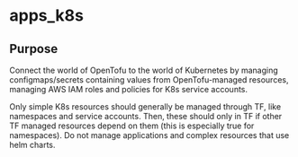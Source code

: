 # apps_k8s

## Purpose

Connect the world of OpenTofu to the world of Kubernetes by managing configmaps/secrets containing values from OpenTofu-managed resources, managing AWS IAM roles and policies for K8s service accounts.

Only simple K8s resources should generally be managed through TF, like namespaces and service accounts. Then, these should only in TF if other TF managed resources depend on them (this is especially true for namespaces). Do not manage applications and complex resources that use helm charts.
